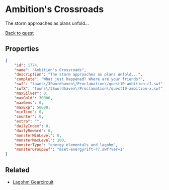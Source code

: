 # Ambition's Crossroads

The storm approaches as plans unfold...

[Back to quest](../quests.md)

## Properties

```json
{
    "id": 1774,
    "name": "Ambition's Crossroads",
    "description": "The storm approaches as plans unfold...",
    "complete": "What just happened? Where are your friends?",
    "swf": "towns\/3Swordhaven\/Proclamation\/quest10-ambition-r1.swf",
    "swfX": "towns\/3Swordhaven\/Proclamation\/quest10-ambition-x.swf",
    "maxSilver": 0,
    "maxGold": 30000,
    "maxGems": 0,
    "maxExp": 50000,
    "minTime": 0,
    "counter": 0,
    "extra": "",
    "dailyIndex": 0,
    "dailyReward": 0,
    "monsterMinLevel": 0,
    "monsterMaxLevel": 100,
    "monsterType": "energy elementals and lagohm",
    "monsterGroupSwf": "mset-energyrift-r7.swf?ver=1"
}
```

## Related

- [Lagohm Gearcircuit](../items/20085-lagohm-gearcircuit.md)

